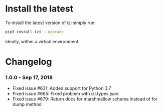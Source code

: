 Install the latest
===================

To install the latest version of izi simply run:

```bash
pip3 install izi --upgrade
```

Ideally, within a virtual environment.


Changelog
=========

### 1.0.0 - Sep 17, 2018
- Fixed issue #631: Added support for Python 3.7
- Fixed issue #665: Fixed problem with izi.types.json
- Fixed issue #679: Return docs for marshmallow schema instead of for dump method
